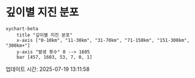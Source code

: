 # 깊이별 지진 분포

```mermaid
xychart-beta
    title "깊이별 지진 분포"
    x-axis ["0-10km", "11-30km", "31-70km", "71-150km", "151-300km", "300km+"]
    y-axis "발생 횟수" 0 --> 1605
    bar [457, 1603, 53, 7, 0, 1]
```

업데이트 시간: 2025-07-19 13:11:58

